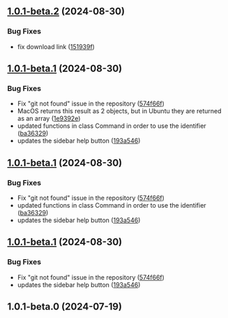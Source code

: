 

## [1.0.1-beta.2](https://github.com/dresktop/dresktop/compare/v1.0.1-beta.1...v1.0.1-beta.2) (2024-08-30)


### Bug Fixes

* fix download link ([151939f](https://github.com/dresktop/dresktop/commit/151939f6a39cf683a6a93070f98d4199ff52904a))

## [1.0.1-beta.1](https://github.com/dresktop/dresktop/compare/v1.0.1-beta.0...v1.0.1-beta.1) (2024-08-30)


### Bug Fixes

* Fix "git not found" issue in the repository ([574f66f](https://github.com/dresktop/dresktop/commit/574f66fb729c66a7cfde2c28a1a90ca186df4f1a))
* MacOS returns this result as 2 objects, but in Ubuntu they are returned as an array ([1e9392e](https://github.com/dresktop/dresktop/commit/1e9392eca994fc5bb9f6c2f9c6830ba81ca62182))
* updated functions in class Command in order to use the identifier ([ba36329](https://github.com/dresktop/dresktop/commit/ba36329152282e8d2bc41215b58611c0f1722275))
* updates the sidebar help button ([193a546](https://github.com/dresktop/dresktop/commit/193a546bdfb154e79fa979a2c014b2ac7072e626))

## [1.0.1-beta.1](https://github.com/dresktop/dresktop/compare/v1.0.1-beta.0...v1.0.1-beta.1) (2024-08-30)


### Bug Fixes

* Fix "git not found" issue in the repository ([574f66f](https://github.com/dresktop/dresktop/commit/574f66fb729c66a7cfde2c28a1a90ca186df4f1a))
* updated functions in class Command in order to use the identifier ([ba36329](https://github.com/dresktop/dresktop/commit/ba36329152282e8d2bc41215b58611c0f1722275))
* updates the sidebar help button ([193a546](https://github.com/dresktop/dresktop/commit/193a546bdfb154e79fa979a2c014b2ac7072e626))

## [1.0.1-beta.1](https://github.com/dresktop/dresktop/compare/v1.0.1-beta.0...v1.0.1-beta.1) (2024-08-30)


### Bug Fixes

* Fix "git not found" issue in the repository ([574f66f](https://github.com/dresktop/dresktop/commit/574f66fb729c66a7cfde2c28a1a90ca186df4f1a))
* updates the sidebar help button ([193a546](https://github.com/dresktop/dresktop/commit/193a546bdfb154e79fa979a2c014b2ac7072e626))

## 1.0.1-beta.0 (2024-07-19)
